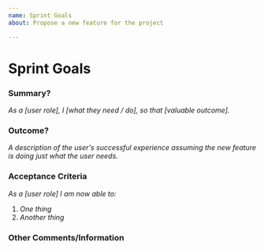```yaml
---
name: Sprint Goals
about: Propose a new feature for the project

---
```


# Sprint Goals
### Summary?
_As a [user role], I [what they need / do], so that [valuable outcome]._

### Outcome?
_A description of the user's successful experience assuming the new feature is doing just what the user needs._

### Acceptance Criteria
_As a [user role] I am now able to:_
   1. _One thing_
   2. _Another thing_

### Other Comments/Information
